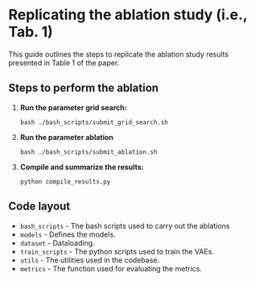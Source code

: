 # Replicating the ablation study (i.e., Tab. 1)

This guide outlines the steps to replicate the ablation study results presented in Table 1 of the paper.

## Steps to perform the ablation

1. **Run the parameter grid search:**

    ```
    bash ./bash_scripts/submit_grid_search.sh
    ```

2. **Run the parameter ablation**

    ```
    bash ./bash_scripts/submit_ablation.sh
    ```

3. **Compile and summarize the results:**

    ```
    python compile_results.py
    ```

## Code layout
- `bash_scripts` - The bash scripts used to carry out the ablations
- `models` - Defines the models.
- `dataset` - Dataloading.
- `train_scripts` - The python scripts used to train the VAEs.
- `utils` - The utilities used in the codebase.
- `metrics` - The function used for evaluating the metrics.
